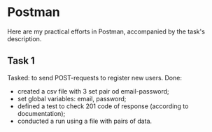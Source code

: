 # Postman

Here are my practical efforts in Postman, accompanied by the task's description.


## Task 1
Tasked: to send POST-requests to register new users.
Done: 
- created a csv file with 3 set pair od email-password;
- set global variables: email, password;
- defined a test to check 201 code of response (according to documentation);
- conducted a run using a file with pairs of data.
